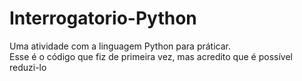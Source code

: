 # Interrogatorio-Python
Uma atividade com a linguagem Python para práticar.
<br>
Esse é o código que fiz de primeira vez, mas acredito que é possível reduzi-lo

